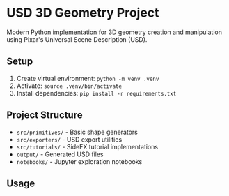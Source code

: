 # USD 3D Geometry Project

Modern Python implementation for 3D geometry creation and manipulation using Pixar's Universal Scene Description (USD).

## Setup

1. Create virtual environment: `python -m venv .venv`
2. Activate: `source .venv/bin/activate`
3. Install dependencies: `pip install -r requirements.txt`

## Project Structure

- `src/primitives/` - Basic shape generators
- `src/exporters/` - USD export utilities  
- `src/tutorials/` - SideFX tutorial implementations
- `output/` - Generated USD files
- `notebooks/` - Jupyter exploration notebooks

## Usage
